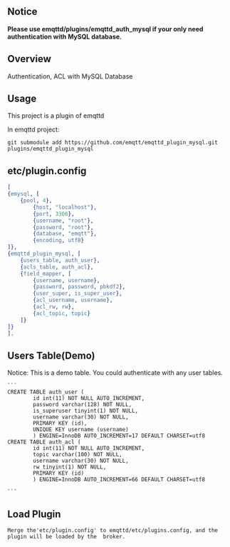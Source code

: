## Notice

**Please use emqttd/plugins/emqttd_auth_mysql if your only need authentication with MySQL database.** 

##  Overview

Authentication, ACL with MySQL Database

## Usage

This project is a plugin of emqttd

In emqttd project:

```
git submodule add https://github.com/emqtt/emqttd_plugin_mysql.git plugins/emqttd_plugin_mysql
```

## etc/plugin.config

```erlang
[
{emysql, [
    {pool, 4},
        {host, "localhost"},
        {port, 3306},
        {username, "root"},
        {password, "root"},
        {database, "emqtt"},
        {encoding, utf8}
]},
{emqttd_plugin_mysql, [
    {users_table, auth_user},
    {acls_table, auth_acl},
    {field_mapper, [
        {username, username},
        {password, password, pbkdf2},
        {user_super, is_super_user},
        {acl_username, username},
        {acl_rw, rw},
        {acl_topic, topic}
    ]}
]}
].
```

## Users Table(Demo)

Notice: This is a demo table. You could authenticate with any user tables.

    ```
    CREATE TABLE auth_user (
            id int(11) NOT NULL AUTO_INCREMENT,
            password varchar(128) NOT NULL,
            is_superuser tinyint(1) NOT NULL,
            username varchar(30) NOT NULL,
            PRIMARY KEY (id),
            UNIQUE KEY username (username)
            ) ENGINE=InnoDB AUTO_INCREMENT=17 DEFAULT CHARSET=utf8
    CREATE TABLE auth_acl (
            id int(11) NOT NULL AUTO_INCREMENT,
            topic varchar(100) NOT NULL,
            username varchar(30) NOT NULL,
            rw tinyint(1) NOT NULL,
            PRIMARY KEY (id)
            ) ENGINE=InnoDB AUTO_INCREMENT=66 DEFAULT CHARSET=utf8

    ```

## Load Plugin

    Merge the'etc/plugin.config' to emqttd/etc/plugins.config, and the plugin will be loaded by the  broker.

